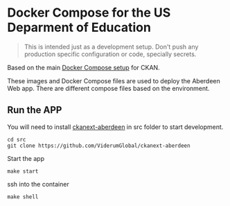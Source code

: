 # Docker Compose for the US Deparment of Education

> This is intended just as a development setup. Don't push any production specific configuration or code, specially secrets.

Based on the main [Docker Compose setup](https://github.com/okfn/docker-ckan) for CKAN.

These images and Docker Compose files are used to deploy the Aberdeen Web app. There are different compose files based on the environment.

## Run the APP

You will need to install [ckanext-aberdeen](https://github.com/ViderumGlobal/ckanext-aberdeen) in src folder to start development.

```
cd src
git clone https://github.com/ViderumGlobal/ckanext-aberdeen
```

Start the app

```
make start
```

ssh into the container 

```
make shell
```
